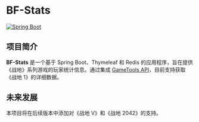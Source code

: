 # **BF-Stats**

[![Spring Boot](https://img.shields.io/badge/Spring%20Boot-2.2.6-green.svg)](https://spring.io/projects/spring-boot)

## 项目简介

**BF-Stats** 是一个基于 Spring Boot、Thymeleaf 和 Redis 的应用程序，旨在提供《战地》系列游戏的玩家统计信息。通过集成 [GameTools API](https://api.gametools.network/docs#/)，目前支持获取《战地 1》的详细数据。

## 未来发展

本项目将在后续版本中添加对《战地 V》和《战地 2042》的支持。
